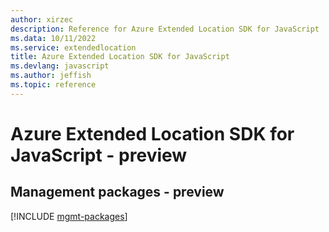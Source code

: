 ```yaml
---
author: xirzec
description: Reference for Azure Extended Location SDK for JavaScript
ms.data: 10/11/2022
ms.service: extendedlocation
title: Azure Extended Location SDK for JavaScript
ms.devlang: javascript
ms.author: jeffish
ms.topic: reference
---
```

# Azure Extended Location SDK for JavaScript - preview

## Management packages - preview
[!INCLUDE [mgmt-packages](extended-location-mgmt-index.md)]